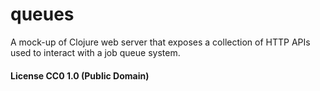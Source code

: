 # queues

A mock-up of Clojure web server that exposes a collection of HTTP APIs used to interact with a job queue system.

#### License CC0 1.0 (Public Domain)
